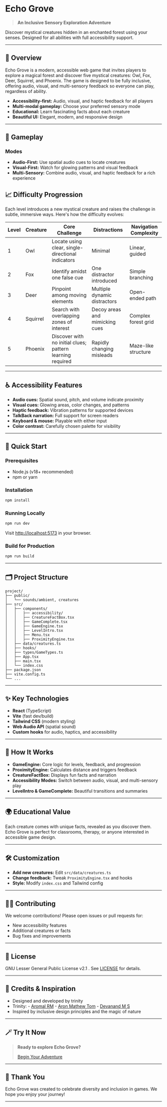 # Echo Grove

> **An Inclusive Sensory Exploration Adventure**

Discover mystical creatures hidden in an enchanted forest using your senses. Designed for all abilities with full accessibility support.

---

## 🌲 Overview
Echo Grove is a modern, accessible web game that invites players to explore a magical forest and discover five mystical creatures: Owl, Fox, Deer, Squirrel, and Phoenix. The game is designed to be fully inclusive, offering audio, visual, and multi-sensory feedback so everyone can play, regardless of ability.

- **Accessibility-first:** Audio, visual, and haptic feedback for all players
- **Multi-modal gameplay:** Choose your preferred sensory mode
- **Educational:** Learn fascinating facts about each creature
- **Beautiful UI:** Elegant, modern, and responsive design

---

## 🦉 Gameplay

### Modes
- **Audio-First:** Use spatial audio cues to locate creatures
- **Visual-First:** Watch for glowing patterns and visual feedback
- **Multi-Sensory:** Combine audio, visual, and haptic feedback for a rich experience

## 📈 Difficulty Progression

Each level introduces a new mystical creature and raises the challenge in subtle, immersive ways. Here's how the difficulty evolves:

| Level | Creature  | Core Challenge                                               | Distractions                     | Navigation Complexity       |
|-------|-----------|--------------------------------------------------------------|----------------------------------|-----------------------------|
| 1     | Owl       | Locate using clear, single-directional indicators            | Minimal                          | Linear, guided              |
| 2     | Fox       | Identify amidst one false cue                                | One distractor introduced        | Simple branching            |
| 3     | Deer      | Pinpoint among moving elements                               | Multiple dynamic distractors     | Open-ended path             |
| 4     | Squirrel  | Search with overlapping zones of interest                    | Decoy areas and mimicking cues   | Complex forest grid         |
| 5     | Phoenix   | Discover with no initial clues; pattern learning required    | Rapidly changing misleads        | Maze-like structure         |

---

## ♿ Accessibility Features
- **Audio cues:** Spatial sound, pitch, and volume indicate proximity
- **Visual cues:** Glowing areas, color changes, and patterns
- **Haptic feedback:** Vibration patterns for supported devices
- **TalkBack narration:** Full support for screen readers
- **Keyboard & mouse:** Playable with either input
- **Color contrast:** Carefully chosen palette for visibility

---

## 🚀 Quick Start

### Prerequisites
- Node.js (v18+ recommended)
- npm or yarn

### Installation
```bash
npm install
```

### Running Locally
```bash
npm run dev
```
Visit [http://localhost:5173](http://localhost:5173) in your browser.

### Build for Production
```bash
npm run build
```

---

## 🗂️ Project Structure
```
project/
├── public/
│   └── sounds/ambient, creatures
├── src/
│   ├── components/
│   │   ├── accessibility/
│   │   ├── CreatureFactBox.tsx
│   │   ├── GameComplete.tsx
│   │   ├── GameEngine.tsx
│   │   ├── LevelIntro.tsx
│   │   ├── Menu.tsx
│   │   ├── ProximityEngine.tsx
│   ├── data/creatures.ts
│   ├── hooks/
│   ├── types/GameTypes.ts
│   ├── App.tsx
│   ├── main.tsx
│   └── index.css
├── package.json
├── vite.config.ts
└── ...
```

---

## ✨ Key Technologies
- **React** (TypeScript)
- **Vite** (fast dev/build)
- **Tailwind CSS** (modern styling)
- **Web Audio API** (spatial sound)
- **Custom hooks** for audio, haptics, and accessibility

---

## 🧩 How It Works
- **GameEngine:** Core logic for levels, feedback, and progression
- **ProximityEngine:** Calculates distance and triggers feedback
- **CreatureFactBox:** Displays fun facts and narration
- **Accessibility Modes:** Switch between audio, visual, and multi-sensory play
- **LevelIntro & GameComplete:** Beautiful transitions and summaries

---

## 🌍 Educational Value
Each creature comes with unique facts, revealed as you discover them. Echo Grove is perfect for classrooms, therapy, or anyone interested in accessible game design.

---

## 🛠️ Customization
- **Add new creatures:** Edit `src/data/creatures.ts`
- **Change feedback:** Tweak `ProximityEngine.tsx` and hooks
- **Style:** Modify `index.css` and Tailwind config

---

## 🧑‍💻 Contributing
We welcome contributions! Please open issues or pull requests for:
- New accessibility features
- Additional creatures or facts
- Bug fixes and improvements

---

## 📄 License
GNU Lesser General Public License v2.1 . See [LICENSE](LICENSE) for details.

---

## 💬 Credits & Inspiration
- Designed and developed by trinity
- Trinity:
      - [Aromal RM](https://github.com/aromal-rm)
      - [Aron Mathew Tom](https://github.com/amtom2004)
      - [Devanand M S](https://github.com/dms2004)
- Inspired by inclusive design principles and the magic of nature

---

## 🪄 Try It Now
> **Ready to explore Echo Grove?**
>
> [Begin Your Adventure](https://carehack-trinity.vercel.app/)

---

## 🙌 Thank You
Echo Grove was created to celebrate diversity and inclusion in games. We hope you enjoy your journey!

---
